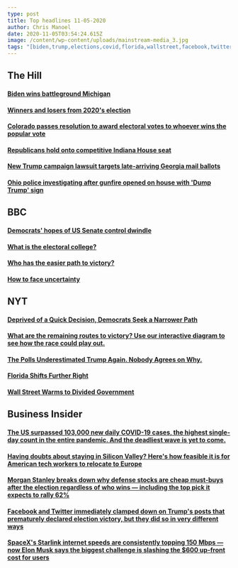 ```yaml
---
type: post
title: Top headlines 11-05-2020
author: Chris Manoel
date: 2020-11-05T03:54:24.615Z
image: /content/wp-content/uploads/mainstream-media_3.jpg
tags: "[biden,trump,elections,covid,florida,wallstreet,facebook,twitter,spacex]"
---
```

## The Hill

#### [Biden wins battleground Michigan](https://thehill.com/homenews/campaign/524343-biden-wins-battleground-michigan "Biden wins battleground Michigan")

#### [Winners and losers from 2020's election](https://thehill.com/homenews/campaign/524537-winners-and-losers-from-2020s-election "Winners and losers from 2020's election")

#### [Colorado passes resolution to award electoral votes to whoever wins the popular vote](https://thehill.com/homenews/state-watch/524576-colorado-passes-resolution-to-award-electoral-votes-to-whoever-wins-the)

#### [Republicans hold onto competitive Indiana House seat](https://thehill.com/homenews/house/524165-republicans-hold-onto-competitive-indiana-house-seat)

#### [New Trump campaign lawsuit targets late-arriving Georgia mail ballots](https://thehill.com/regulation/court-battles/524571-new-trump-campaign-lawsuit-targets-late-arriving-georgia-mail)

#### [Ohio police investigating after gunfire opened on house with 'Dump Trump' sign](https://thehill.com/homenews/state-watch/524569-ohio-police-investigating-after-gunfire-opened-on-house-with-dump-trump)

## BBC

#### [Democrats' hopes of US Senate control dwindle](https://www.bbc.com/news/election-us-2020-54804080)

#### [What is the electoral college?](https://www.bbc.com/news/world-us-canada-53558176)

#### [Who has the easier path to victory?](https://www.bbc.com/news/election-us-2020-54807899)

#### [How to face uncertainty](https://www.bbc.com/worklife/article/20201104-how-to-function-in-times-of-uncertainty)

## NYT

#### [Deprived of a Quick Decision, Democrats Seek a Narrower Path](https://www.nytimes.com/2020/11/04/us/politics/biden-democrats-narrower-path.html?action=click&module=Spotlight&pgtype=Homepage)

#### [What are the remaining routes to victory? Use our interactive diagram to see how the race could play out.](https://www.nytimes.com/interactive/2020/11/04/us/elections/paths-to-victory-biden-trump.html?action=click&module=Spotlight&pgtype=Homepage)

#### [The Polls Underestimated Trump Again. Nobody Agrees on Why.](https://www.nytimes.com/2020/11/04/us/politics/poll-results.html?action=click&module=Spotlight&pgtype=Homepage)

#### [Florida Shifts Further Right](https://www.nytimes.com/interactive/2020/11/04/us/elections/florida-counties-battleground-state.html?action=click&module=Spotlight&pgtype=Homepage)

#### [Wall Street Warms to Divided Government](https://www.nytimes.com/2020/11/04/business/stock-market-election-trump-biden.html?action=click&module=Spotlight&pgtype=Homepage)

## Business Insider

#### [The US surpassed 103,000 new daily COVID-19 cases, the highest single-day count in the entire pandemic. And the deadliest wave is yet to come.](https://www.businessinsider.com/us-surpasses-103000-new-covid-cases-highest-single-day-count-2020-11)

#### [Having doubts about staying in Silicon Valley? Here's how feasible it is for American tech workers to relocate to Europe](https://www.businessinsider.com/how-feasible-for-american-tech-workers-to-move-to-europe-2020-11)

#### [Morgan Stanley breaks down why defense stocks are cheap must-buys after the election regardless of who wins — including the top pick it expects to rally 62%](https://www.businessinsider.com/stocks-to-buy-after-election-defense-picks-cheap-morgan-stanley-2020-11)

#### [Facebook and Twitter immediately clamped down on Trump's posts that prematurely declared election victory, but they did so in very different ways](https://www.businessinsider.com/facebook-twitter-trump-premature-presidential-election-victory-warning-2020-11)

#### [SpaceX's Starlink internet speeds are consistently topping 150 Mbps — now Elon Musk says the biggest challenge is slashing the $600 up-front cost for users](https://www.businessinsider.com/starlink-public-beta-speed-cost-subscription-elon-musk-2020-11)